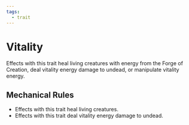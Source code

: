 ```yaml
---
tags:
  - trait
---
```

# Vitality

Effects with this trait heal living creatures with energy from the Forge of Creation, deal vitality energy damage to undead, or manipulate vitality energy.  

## Mechanical Rules

 - Effects with this trait heal living creatures.
 - Effects with this trait deal vitality energy damage to undead.